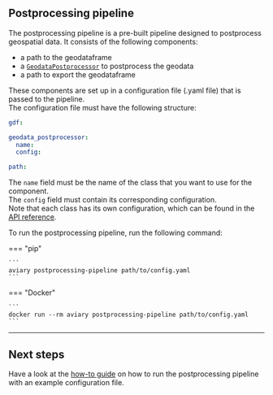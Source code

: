 <style>
  .md-sidebar--secondary { visibility: hidden }
</style>

## Postprocessing pipeline

The postprocessing pipeline is a pre-built pipeline designed to postprocess geospatial data.
It consists of the following components:

- a path to the geodataframe
- a [`GeodataPostprocessor`](../api_reference/geodata/geodata_postprocessor.md) to postprocess the geodata
- a path to export the geodataframe

These components are set up in a configuration file (.yaml file) that is passed to the pipeline.<br />
The configuration file must have the following structure:

``` yaml title="config.yaml"
gdf:

geodata_postprocessor:
  name:
  config:

path:
```

The `name` field must be the name of the class that you want to use for the component.<br />
The `config` field must contain its corresponding configuration.<br />
Note that each class has its own configuration, which can be found in the
[API reference](../api_reference/pipeline/postprocessing_pipeline.md#aviary.pipeline.PostprocessingPipelineConfig).

To run the postprocessing pipeline, run the following command:

=== "pip"

    ```
    aviary postprocessing-pipeline path/to/config.yaml
    ```

=== "Docker"

    ```
    docker run --rm aviary postprocessing-pipeline path/to/config.yaml
    ```

---

## Next steps

Have a look at the [how-to guide](../how_to_guides/cli/how_to_run_the_postprocessing_pipeline.md)
on how to run the postprocessing pipeline with an example configuration file.
